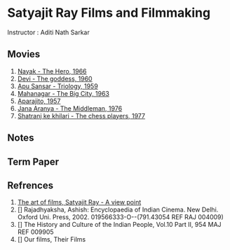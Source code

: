 # Satyajit Ray Films and Filmmaking
Instructor : Aditi Nath Sarkar

## Movies
1. [Nayak - The Hero, 1966](https://www.youtube.com/watch?v=pK5hvo8xws0)
2. [Devi - The goddess, 1960](https://www.youtube.com/watch?v=FCag84Fi1_8)
3. [Apu Sansar - Triology, 1959](https://www.youtube.com/watch?v=lHCc2LVGNWQ)
4. [Mahanagar - The Big City, 1963](https://www.youtube.com/watch?v=u9l0bEuDE24&list=PLgne1fsz4kz38mgOipDFwAYz4Vv44TB8D&index=1)
5. [Aparajito, 1957](https://www.youtube.com/watch?v=ncDVUW4GrWY)
6. [Jana Aranya - The Middleman, 1976](https://www.youtube.com/watch?v=cWrXERdiIaE)
7. [Shatranj ke khilari - The chess players, 1977](https://www.youtube.com/watch?v=-fScx31J9pk)

## Notes

## Term Paper

## Refrences
1. [The art of films, Satyajit Ray - A view point](https://www.youtube.com/watch?v=6RcBf-r80OU)
2. [] Rajadhyaksha, Ashish: Encyclopaedia of Indian Cinema. New Delhi. Oxford Uni. Press, 2002. 019566333-O--(791.43054 REF RAJ 004009)
3. [] The History and Culture of the Indian People, Vol.10 Part II, 954 MAJ REF 009905
4. [] Our films, Their Films
